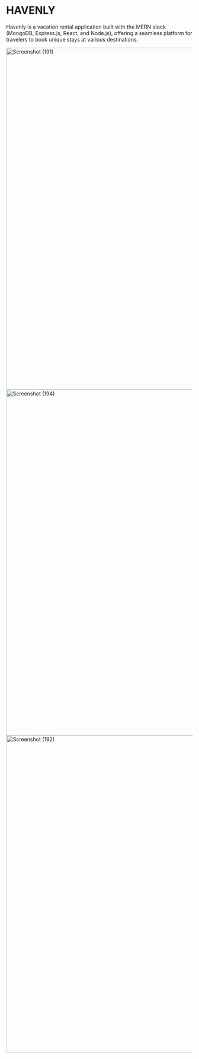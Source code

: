 # HAVENLY
Havenly is a vacation rental application built with the MERN stack (MongoDB, Express.js, React, and Node.js), offering a seamless platform for travelers to book unique stays at various destinations.

<img width="1920" height="920" alt="Screenshot (191)" src="https://github.com/user-attachments/assets/6ad2fe0d-9030-4718-8e0f-9c9f8998d01a" />

<img width="1911" height="930" alt="Screenshot (194)" src="https://github.com/user-attachments/assets/26ebc063-0839-44e4-bc47-b9652e097e61" />
<img width="1920" height="854" alt="Screenshot (192)" src="https://github.com/user-attachments/assets/ae50a4d7-e221-453e-a19d-06d8ba87f8c1" />




